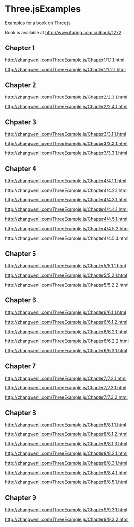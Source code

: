 Three.jsExamples
================

Examples for a book on Three.js

Book is available at http://www.ituring.com.cn/book/1272 .


Chapter 1
---------

http://zhangwenli.com/ThreeExample.js/Chapter1/1.1.1.html

http://zhangwenli.com/ThreeExample.js/Chapter1/1.2.1.html

Chapter 2
---------

http://zhangwenli.com/ThreeExample.js/Chapter2/2.3.1.html

http://zhangwenli.com/ThreeExample.js/Chapter2/2.4.1.html

Chpater 3
---------

http://zhangwenli.com/ThreeExample.js/Chapter3/3.1.1.html

http://zhangwenli.com/ThreeExample.js/Chapter3/3.2.1.html

http://zhangwenli.com/ThreeExample.js/Chapter3/3.3.1.html

Chapter 4
---------

http://zhangwenli.com/ThreeExample.js/Chapter4/4.1.1.html

http://zhangwenli.com/ThreeExample.js/Chapter4/4.2.1.html

http://zhangwenli.com/ThreeExample.js/Chapter4/4.3.1.html

http://zhangwenli.com/ThreeExample.js/Chapter4/4.4.1.html

http://zhangwenli.com/ThreeExample.js/Chapter4/4.5.1.html

http://zhangwenli.com/ThreeExample.js/Chapter4/4.5.2.html

http://zhangwenli.com/ThreeExample.js/Chapter4/4.5.3.html

Chapter 5
---------

http://zhangwenli.com/ThreeExample.js/Chapter5/5.1.1.html

http://zhangwenli.com/ThreeExample.js/Chapter5/5.2.1.html

http://zhangwenli.com/ThreeExample.js/Chapter5/5.2.2.html

Chapter 6
---------

http://zhangwenli.com/ThreeExample.js/Chapter6/6.1.1.html

http://zhangwenli.com/ThreeExample.js/Chapter6/6.1.2.html

http://zhangwenli.com/ThreeExample.js/Chapter6/6.2.1.html

http://zhangwenli.com/ThreeExample.js/Chapter6/6.2.2.html

http://zhangwenli.com/ThreeExample.js/Chapter6/6.3.1.html

Chapter 7
---------

http://zhangwenli.com/ThreeExample.js/Chapter7/7.2.1.html

http://zhangwenli.com/ThreeExample.js/Chapter7/7.3.1.html

http://zhangwenli.com/ThreeExample.js/Chapter7/7.3.2.html

Chapter 8
---------

http://zhangwenli.com/ThreeExample.js/Chapter8/8.1.1.html

http://zhangwenli.com/ThreeExample.js/Chapter8/8.1.2.html

http://zhangwenli.com/ThreeExample.js/Chapter8/8.1.3.html

http://zhangwenli.com/ThreeExample.js/Chapter8/8.2.1.html

http://zhangwenli.com/ThreeExample.js/Chapter8/8.3.1.html

http://zhangwenli.com/ThreeExample.js/Chapter8/8.4.1.html

http://zhangwenli.com/ThreeExample.js/Chapter8/8.5.1.html

Chapter 9
---------

http://zhangwenli.com/ThreeExample.js/Chapter9/9.3.1.html

http://zhangwenli.com/ThreeExample.js/Chapter9/9.3.2.html
